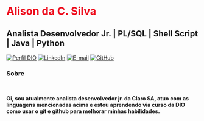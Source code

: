 

<h1> 
  <a href="https://www.linkedin.com/in/alison-silva1/" style="color: #E12 !important; text-decoration: none; color: inherit;">
    <span>Alison da C. Silva</span>
  </a>
</h1>

## Analista Desenvolvedor Jr. | PL/SQL | Shell Script | Java | Python 

[![Perfil DIO](https://img.shields.io/badge/DIO-0000E5?style=for-the-badge&logo=gitbook&logoColor=000000)](https://www.dio.me/users/alisonsc6)
[![LinkedIn](https://img.shields.io/badge/LinkedIn-0077B5?style=for-the-badge&logo=linkedin&logoColor=white)](https://www.linkedin.com/in/alison-silva1)
[![E-mail](https://img.shields.io/badge/-Email-000?style=for-the-badge&logo=microsoft-outlook&logoColor=007BFF)](mailto:alisonsc6@gmail.com) 
[![GitHub](https://img.shields.io/badge/GitHub-100000?style=for-the-badge&logo=github&logoColor=white)](https://github.com/AlisonSilva1)
<br />  
###  Sobre
<b><br />

Oi, sou atualmente analista desenvolvedor jr. da Claro SA, atuo com as linguagens mencionadas acima e estou aprendendo via curso da DIO como usar o git e github para melhorar minhas habilidades.
